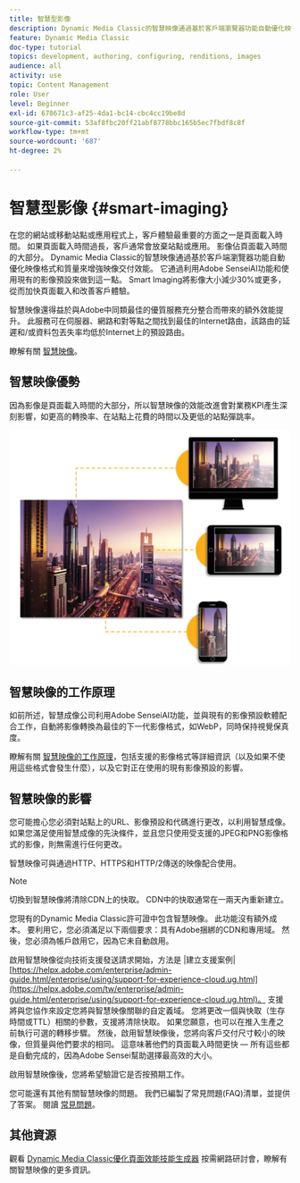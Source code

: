 ```yaml
---
title: 智慧型影像
description: Dynamic Media Classic的智慧映像通過基於客戶端瀏覽器功能自動優化映像格式和質量來增強映像交付效能。 它通過利用Adobe SenseiAI功能和使用現有的影像預設來做到這一點。 瞭解有關智慧映像的更多資訊，以及如何使用它通過更快的頁面載入為客戶提供更好的體驗。
feature: Dynamic Media Classic
doc-type: tutorial
topics: development, authoring, configuring, renditions, images
audience: all
activity: use
topic: Content Management
role: User
level: Beginner
exl-id: 678671c3-af25-4da1-bc14-cbc4cc19be8d
source-git-commit: 53af8fbc20ff21abf8778bbc165b5ec7fbdf8c8f
workflow-type: tm+mt
source-wordcount: '687'
ht-degree: 2%

---
```


# 智慧型影像 {#smart-imaging}

在您的網站或移動站點或應用程式上，客戶體驗最重要的方面之一是頁面載入時間。 如果頁面載入時間過長，客戶通常會放棄站點或應用。 影像佔頁面載入時間的大部分。 Dynamic Media Classic的智慧映像通過基於客戶端瀏覽器功能自動優化映像格式和質量來增強映像交付效能。 它通過利用Adobe SenseiAI功能和使用現有的影像預設來做到這一點。 Smart Imaging將影像大小減少30%或更多，從而加快頁面載入和改善客戶體驗。

智慧映像還得益於與Adobe中同類最佳的優質服務充分整合而帶來的額外效能提升。 此服務可在伺服器、網路和對等點之間找到最佳的Internet路由，該路由的延遲和/或資料包丟失率均低於Internet上的預設路由。

瞭解有關 [智慧映像](https://experienceleague.adobe.com/docs/experience-manager-65/assets/dynamic/imaging-faq.html)。

## 智慧映像優勢

因為影像是頁面載入時間的大部分，所以智慧映像的效能改進會對業務KPI產生深刻影響，如更高的轉換率、在站點上花費的時間以及更低的站點彈跳率。

![影像](assets/smart-imaging/smart-imaging-1.png)

## 智慧映像的工作原理

如前所述，智慧成像公司利用Adobe SenseiAI功能，並與現有的影像預設軟體配合工作，自動將影像轉換為最佳的下一代影像格式，如WebP，同時保持視覺保真度。

瞭解有關 [智慧映像的工作原理](https://experienceleague.adobe.com/docs/experience-manager-65/assets/dynamic/imaging-faq.html#how-does-smart-imaging-work)，包括支援的影像格式等詳細資訊（以及如果不使用這些格式會發生什麼），以及它對正在使用的現有影像預設的影響。

## 智慧映像的影響

您可能擔心您必須對站點上的URL、影像預設和代碼進行更改，以利用智慧成像。 如果您滿足使用智慧成像的先決條件，並且您只使用受支援的JPEG和PNG影像格式的影像，則無需進行任何更改。

智慧映像可與通過HTTP、HTTPS和HTTP/2傳送的映像配合使用。

>[!NOTE]
>
>切換到智慧映像將清除CDN上的快取。 CDN中的快取通常在一兩天內重新建立。

您現有的Dynamic Media Classic許可證中包含智慧映像。 此功能沒有額外成本。 要利用它，您必須滿足以下兩個要求：具有Adobe捆綁的CDN和專用域。 然後，您必須為帳戶啟用它，因為它未自動啟用。

啟用智慧映像從向技術支援發送請求開始，方法是 |建立支援案例| [https://helpx.adobe.com/enterprise/admin-guide.html/enterprise/using/support-for-experience-cloud.ug.html](https://helpx.adobe.com/tw/enterprise/admin-guide.html/enterprise/using/support-for-experience-cloud.ug.html)。 支援將與您協作來設定您將與智慧映像關聯的自定義域。 您將更改一個與快取（生存時間或TTL）相關的參數，支援將清除快取。 如果您願意，也可以在推入生產之前執行可選的轉移步驟。 然後，啟用智慧映像後，您將向客戶交付尺寸較小的映像，但質量與他們要求的相同。 這意味著他們的頁面載入時間更快 — 所有這些都是自動完成的，因為Adobe Sensei幫助選擇最高效的大小。

啟用智慧映像後，您將希望驗證它是否按預期工作。

您可能還有其他有關智慧映像的問題。 我們已編製了常見問題(FAQ)清單，並提供了答案。 閱讀 [常見問題](https://experienceleague.adobe.com/docs/experience-manager-65/assets/dynamic/imaging-faq.html)。

## 其他資源

觀看 [Dynamic Media Classic優化頁面效能技能生成器](https://seminars.adobeconnect.com/pzc1gw0cihpv) 按需網路研討會，瞭解有關智慧映像的更多資訊。
